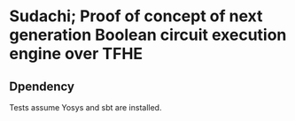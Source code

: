 
# Sudachi; Proof of concept of next generation Boolean circuit execution engine over TFHE

## Dpendency

Tests assume Yosys and sbt are installed.
